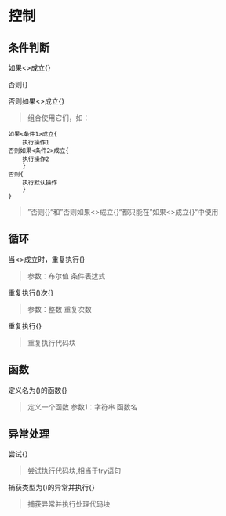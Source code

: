 # 控制

## 条件判断

如果<>成立{}

否则{}

否则如果<>成立{}
> 组合使用它们，如：

```Jim
如果<条件1>成立{
    执行操作1
否则如果<条件2>成立{
    执行操作2
    }
否则{
    执行默认操作
    }
}
```

> ”否则{}“和”否则如果<>成立{}“都只能在”如果<>成立{}“中使用

## 循环

当<>成立时，重复执行{}
> 参数：布尔值 条件表达式

重复执行()次{}
> 参数：整数 重复次数

重复执行{}
> 重复执行代码块

## 函数

定义名为()的函数{}
> 定义一个函数
> 参数1：字符串 函数名

## 异常处理

尝试{}
> 尝试执行代码块,相当于try语句

捕获类型为()的异常并执行{}
> 捕获异常并执行处理代码块
